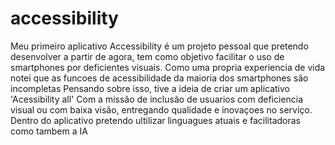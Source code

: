 # accessibility
Meu primeiro aplicativo
Accessibility é um projeto pessoal que pretendo desenvolver a partir de agora, tem como objetivo facilitar o uso de smartphones por deficientes visuais.
Como uma propria experiencia de vida notei que as funcoes de acessibilidade da maioria dos smartphones são incompletas
Pensando sobre isso, tive a ideia de criar um aplicativo 'Acessibility all'
Com a missão de inclusão de usuarios com deficiencia visual ou com baixa visão, entregando qualidade e inovaçoes no serviço.
Dentro do aplicativo pretendo ultilizar linguagues atuais e facilitadoras como tambem a IA
